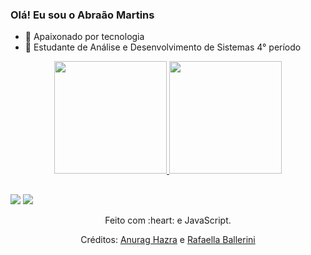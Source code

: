 ### Olá! Eu sou o Abraão Martins


- 🔭 Apaixonado por tecnologia
- 🌱 Estudante de Análise e Desenvolvimento de Sistemas 4° período
<div align="center">
  <a href="https://github.com/abraao69">
  <img height="180em" src="https://github-readme-stats.vercel.app/api?username=abraao69&show_icons=true&theme=cobalt&include_all_commits=true&count_private=true"/>
  <img height="180em" src="https://github-readme-stats.vercel.app/api/top-langs/?username=abraao69&layout=compact&langs_count=7&theme=cobalt"/>
</div>
 



  </div>
  
##

<div> 

  <a href = "mailto:abraao695@gmail.com"><img src="https://img.shields.io/badge/-Gmail-%23333?style=for-the-badge&logo=gmail&logoColor=white" target="_blank"></a>
  <a href="[https://www.linkedin.com/in/abraao69/](https://www.linkedin.com/in/abra%C3%A3o-martins-20021b243/recent-activity/)" target="_blank"><img src="https://img.shields.io/badge/-LinkedIn-%230077B5?style=for-the-badge&logo=linkedin&logoColor=white" target="_blank"></a> 
  
</div>

<div align="center">
  <p>Feito com :heart: e JavaScript.</p>
  <p>Créditos: <a href="https://github.com/anuraghazra/github-readme-stats">Anurag Hazra</a> e <a href="https://github.com/rafaballerini">Rafaella Ballerini</a></p>
</div>
